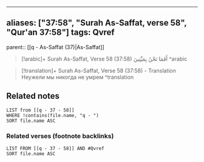 
---
aliases: ["37:58", "Surah As-Saffat, verse 58", "Qur'an 37:58"]
tags: Qvref
---

parent:: [[q - As-Saffat (37)|As-Saffat]]

> [!arabic]+ Surah As-Saffat, Verse 58 (37:58)
> <span class="quran-arabic">أَفَمَا نَحْنُ بِمَيِّتِينَ</span>
^arabic

> [!translation]+ Surah As-Saffat, Verse 58 (37:58) - Translation
> Неужели мы никогда не умрем
^translation



## Related notes
```dataview
LIST from [[q - 37 - 58]]
WHERE !contains(file.name, "q - ")
SORT file.name ASC
```

### Related verses (footnote backlinks)
```dataview
LIST FROM [[q - 37 - 58]] AND #Qvref
SORT file.name ASC
```

